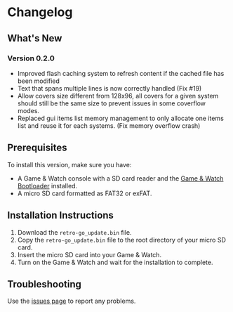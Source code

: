 # Changelog

## What's New

### Version 0.2.0
- Improved flash caching system to refresh content if the cached file has been modified
- Text that spans multiple lines is now correctly handled (Fix #19)
- Allow covers size different from 128x96, all covers for a given system should still be
  the same size to prevent issues in some coverflow modes.
- Replaced gui items list memory management to only allocate one items list and reuse it
  for each systems. (Fix memory overflow crash)

## Prerequisites
To install this version, make sure you have:
- A Game & Watch console with a SD card reader and the [Game & Watch Bootloader](https://github.com/sylverb/game-and-watch-bootloader) installed.
- A micro SD card formatted as FAT32 or exFAT.

## Installation Instructions
1. Download the `retro-go_update.bin` file.
2. Copy the `retro-go_update.bin` file to the root directory of your micro SD card.
3. Insert the micro SD card into your Game & Watch.
4. Turn on the Game & Watch and wait for the installation to complete.

## Troubleshooting
Use the [issues page](https://github.com/sylverb/game-and-watch-retro-go-sd/issues) to report any problems.
